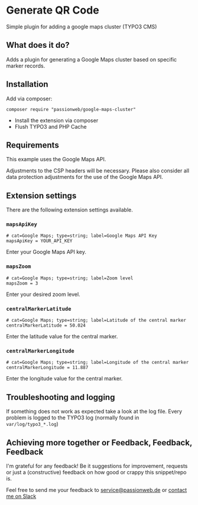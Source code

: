 # Generate QR Code

Simple plugin for adding a google maps cluster (TYPO3 CMS)

## What does it do?

Adds a plugin for generating a Google Maps cluster based on specific marker records.

## Installation

Add via composer:

    composer require "passionweb/google-maps-cluster"

* Install the extension via composer
* Flush TYPO3 and PHP Cache

## Requirements

This example uses the Google Maps API.

Adjustments to the CSP headers will be necessary. Please also consider all data protection adjustments for the use of the Google Maps API.

## Extension settings

There are the following extension settings available.

### `mapsApiKey`

    # cat=Google Maps; type=string; label=Google Maps API Key
    mapsApiKey = YOUR_API_KEY

Enter your Google Maps API key.

### `mapsZoom`

    # cat=Google Maps; type=string; label=Zoom level
    mapsZoom = 3

Enter your desired zoom level.

### `centralMarkerLatitude`

    # cat=Google Maps; type=string; label=Latitude of the central marker
    centralMarkerLatitude = 50.024

Enter the latitude value for the central marker.

### `centralMarkerLongitude`

    # cat=Google Maps; type=string; label=Longitude of the central marker
    centralMarkerLongitude = 11.887

Enter the longitude value for the central marker.

## Troubleshooting and logging

If something does not work as expected take a look at the log file.
Every problem is logged to the TYPO3 log (normally found in `var/log/typo3_*.log`)

## Achieving more together or Feedback, Feedback, Feedback

I'm grateful for any feedback! Be it suggestions for improvement, requests or just a (constructive) feedback on how good or crappy this snippet/repo is.

Feel free to send me your feedback to [service@passionweb.de](mailto:service@passionweb.de "Send Feedback") or [contact me on Slack](https://typo3.slack.com/team/U02FG49J4TG "Contact me on Slack")
